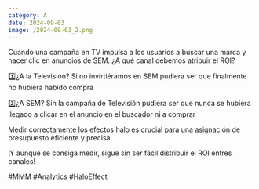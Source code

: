 ```yaml
--- 
category: A 
date: 2024-09-03 
image: /2024-09-03_2.png 
--- 
```


Cuando una campaña en TV impulsa a los usuarios a buscar una marca y hacer clic en anuncios de SEM. ¿A qué canal debemos atribuir el ROI? 

1️⃣¿A la Televisión? Si no invirtiéramos en SEM pudiera ser que finalmente no hubiera habido compra

2️⃣¿A SEM? Sin la campaña de Televisión pudiera ser que nunca se hubiera llegado a clicar en el anuncio en el buscador ni a comprar 

Medir correctamente los efectos halo es crucial para una asignación de presupuesto eficiente y precisa.

¡Y aunque se consiga medir, sigue sin ser fácil distribuir el ROI entres canales!

#MMM #Analytics #HaloEffect